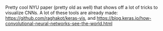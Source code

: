 Pretty cool NYU paper (pretty old as well) that shows off a lot of tricks to visualize CNNs. A lot of these tools are already made: https://github.com/raghakot/keras-vis, and https://blog.keras.io/how-convolutional-neural-networks-see-the-world.html
